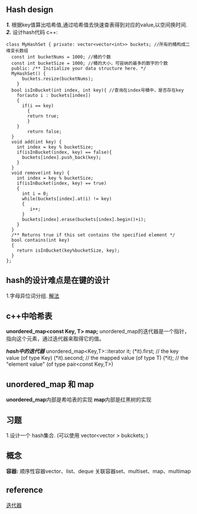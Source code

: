 ## Hash design
***1.*** 根据key值算出哈希值,通过哈希值去快速查表得到对应的value,以空间换时间.
***2.*** 设计hash代码 c++:
```
class MyHashSet { private: vector<vector<int>> buckets; //所有的桶构成二维变长数组 
  const int bucketNums = 1000; //桶的个数 
  const int bucketSize = 1000; //桶的大小，可容纳的最多的数字的个数 
  public: /** Initialize your data structure here. */ 
  MyHashSet() { 
      buckets.resize(bucketNums); 
    } 
  bool isInBucket(int index, int key){ //查询在index号桶中，是否存在key 
    for(auto i : buckets[index])
    { 
      if(i == key)
        { 
        return true; 
        } 
    } 
        return false; 
  } 
  void add(int key) { 
    int index = key % bucketSize;
    if(isInBucket(index, key) == false){ 
      buckets[index].push_back(key); 
    } 
  } 
  void remove(int key) {
    int index = key % bucketSize; 
    if(isInBucket(index, key) == true)
    {
      int i = 0; 
      while(buckets[index].at(i) != key)
      {
         i++; 
      } 
      buckets[index].erase(buckets[index].begin()+i); 
    } 
  } 
  /** Returns true if this set contains the specified element */ 
  bool contains(int key) 
  { 
    return isInBucket(key%bucketSize, key); 
  } 
};
```


## hash的设计难点是在键的设计
1.字母异位词分组.  [解法](https://www.cnblogs.com/ariel-dreamland/p/9143262.html)

## c++中哈希表
**unordered_map<const Key, T> map;**
unordered_map的迭代器是一个指针，指向这个元素，通过迭代器来取得它的值。

***hash中的迭代器***
unordered_map<Key,T>::iterator it;
(*it).first;             // the key value (of type Key)
(*it).second;            // the mapped value (of type T)
(*it);                   // the "element value" (of type pair<const Key,T>) 


## unordered_map 和 map
**unordered_map**内部是希哈表的实现
**map**内部是红黑树的实现

## 习题
1.设计一个 hash集合. (可以使用 vector<vector <int>> bukckets; )

## 概念
**容器:**
顺序性容器vector、list、deque
关联容器set、multiset、map、multimap

## reference
[迭代器](https://blog.csdn.net/qq_35644234/article/details/52331948)
